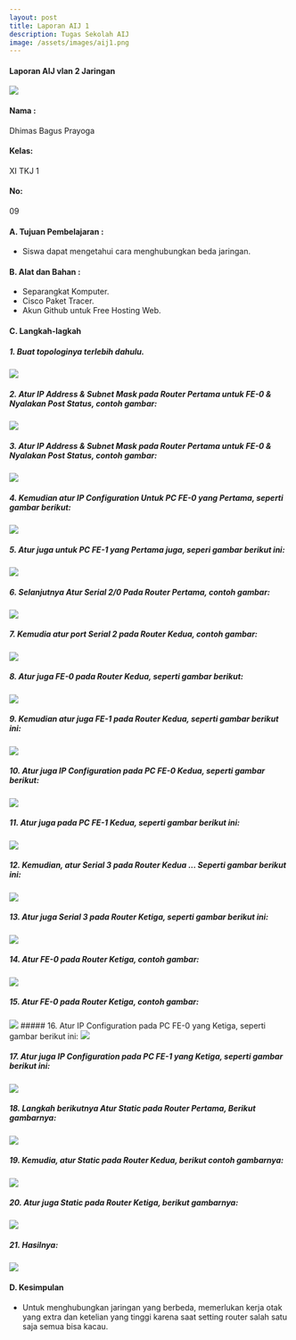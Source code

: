 ```yaml
---
layout: post
title: Laporan AIJ 1
description: Tugas Sekolah AIJ
image: /assets/images/aij1.png
---
```


#### Laporan AIJ vlan 2 Jaringan

<img src="/assets/images/vlan0.png">

#### Nama :
Dhimas Bagus Prayoga
#### Kelas:
XI TKJ 1
#### No:
09

#### A. Tujuan Pembelajaran :

- Siswa dapat mengetahui cara menghubungkan beda jaringan.

#### B. Alat dan Bahan :

- Separangkat Komputer.
- Cisco Paket Tracer.
- Akun Github untuk Free Hosting Web.

#### C. Langkah-lagkah

##### 1. Buat topologinya terlebih dahulu.

<img src="/assets/images/aij1.png">

##### 2. Atur IP Address & Subnet Mask pada Router Pertama untuk FE-0 & Nyalakan Post Status, contoh gambar:

<img src="/assets/images/aij2.png">

##### 3. Atur IP Address & Subnet Mask pada Router Pertama untuk FE-0 & Nyalakan Post Status, contoh gambar:

<img src="/assets/images/aij3.png">

##### 4. Kemudian atur IP Configuration Untuk PC FE-0 yang Pertama, seperti gambar berikut:

<img src="/assets/images/aij4.png">

##### 5. Atur juga untuk PC FE-1 yang Pertama juga, seperi gambar berikut ini:

<img src="/assets/images/aij5.png">

##### 6. Selanjutnya Atur Serial 2/0 Pada Router Pertama, contoh gambar:

<img src="/assets/images/aij6.png">

##### 7. Kemudia atur port Serial 2 pada Router Kedua, contoh gambar:

<img src="/assets/images/aij7.png">

##### 8. Atur juga FE-0 pada Router Kedua, seperti gambar berikut:

<img src="/assets/images/aij8.png">

##### 9. Kemudian atur juga FE-1 pada Router Kedua, seperti gambar berikut ini:

<img src="/assets/images/aij9.png">

##### 10. Atur juga IP Configuration pada PC FE-0 Kedua, seperti gambar berikut:

<img src="/assets/images/aij10.png">

##### 11. Atur juga pada PC FE-1 Kedua, seperti gambar berikut ini:

<img src="/assets/images/aij11.png">

##### 12. Kemudian, atur Serial 3 pada Router Kedua ... Seperti gambar berikut ini:

<img src="/assets/images/aij12.png">

##### 13. Atur juga Serial 3 pada Router Ketiga, seperti gambar berikut ini:

<img src="/assets/images/aij13.png">

##### 14. Atur FE-0 pada Router Ketiga, contoh gambar:

<img src="/assets/images/aij14.png">

##### 15. Atur FE-0 pada Router Ketiga, contoh gambar:

<img src="/assets/images/aij15.png">
##### 16. Atur IP Configuration pada PC FE-0 yang Ketiga, seperti gambar berikut ini:

<img src="/assets/images/aij16.png">

##### 17. Atur juga IP Configuration pada PC FE-1 yang Ketiga, seperti gambar berikut ini:

<img src="/assets/images/aij17.png">

##### 18. Langkah berikutnya Atur Static pada Router Pertama, Berikut gambarnya:

<img src="/assets/images/aij18.png">

##### 19. Kemudia, atur Static pada Router Kedua, berikut contoh gambarnya:

<img src="/assets/images/aij19.png">

##### 20. Atur juga Static pada Router Ketiga, berikut gambarnya:

<img src="/assets/images/aij20.png">

##### 21. Hasilnya:

<img src="/assets/images/aij21.png">

#### D. Kesimpulan

- Untuk menghubungkan jaringan yang berbeda, memerlukan kerja otak yang extra dan ketelian yang tinggi karena saat setting router salah satu saja semua bisa kacau.
